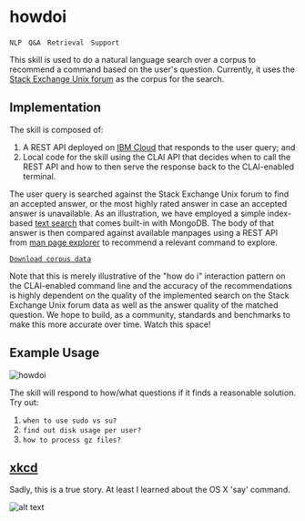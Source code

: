 # howdoi

`NLP` &nbsp; `Q&A` &nbsp; `Retrieval` &nbsp; `Support`

This skill is used to do a natural language search over a corpus to recommend a command based on the user's question. 
Currently, it uses the [Stack Exchange Unix forum](https://unix.stackexchange.com/) as the corpus for the search. 

## Implementation

The skill is composed of:
1. A REST API deployed on [IBM Cloud](https://cloud.ibm.com/) that responds to the user query; and 
2. Local code for the skill using the CLAI API that decides when to call the REST API and how to then serve the response back to the CLAI-enabled terminal.

The user query is searched against the Stack Exchange Unix forum to find 
an accepted answer, or the most highly rated answer in case an accepted answer is unavailable. 
As an illustration, we have employed a simple index-based [text search](https://docs.mongodb.com/manual/text-search/) 
that comes built-in with MongoDB. 
The body of that answer is then compared against available manpages using a REST API from 
[man page explorer](../manpage_agent/) 
to recommend a relevant command to explore. 

[`Download corpus data`](https://archive.org/download/stackexchange/unix.stackexchange.com.7z)

Note that this is merely illustrative of the "how do i" interaction pattern on the CLAI-enabled command line
and the accuracy of the recommendations is highly dependent on the quality of the implemented search on the 
Stack Exchange Unix forum data as well as the answer quality of the matched question. 
We hope to build, as a community, standards and benchmarks to make this more accurate over time.
Watch this space!

## Example Usage

![howdoi](https://www.dropbox.com/s/x0iclad93s7pacf/howdoi.gif?raw=1)

The skill will respond to how/what questions if it finds a reasonable solution. Try out:

1. `when to use sudo vs su?`
2. `find out disk usage per user?`
3. `how to process gz files?`

## [xkcd](https://uni.xkcd.com/)
Sadly, this is a true story.  At least I learned about the OS X 'say' command.

![alt text](https://imgs.xkcd.com/comics/im_an_idiot.png "Sadly, this is a true story.  At least I learned about the OS X 'say' command.")

